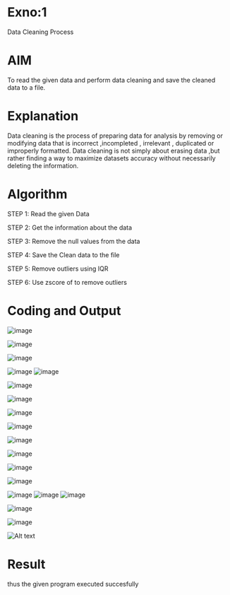 # Exno:1
Data Cleaning Process

# AIM
To read the given data and perform data cleaning and save the cleaned data to a file.

# Explanation
Data cleaning is the process of preparing data for analysis by removing or modifying data that is incorrect ,incompleted , irrelevant , duplicated or improperly formatted. Data cleaning is not simply about erasing data ,but rather finding a way to maximize datasets accuracy without necessarily deleting the information.

# Algorithm
STEP 1: Read the given Data

STEP 2: Get the information about the data

STEP 3: Remove the null values from the data

STEP 4: Save the Clean data to the file

STEP 5: Remove outliers using IQR

STEP 6: Use zscore of to remove outliers

# Coding and Output
![image](https://github.com/Saiguruchandran/exno1/assets/144870946/f8005dac-c747-45f7-b259-cfd2ad212849)

![image](https://github.com/Saiguruchandran/exno1/assets/144870946/01ad5c2e-1efb-449c-9cd7-d83d69f52103)

![image](https://github.com/Saiguruchandran/exno1/assets/144870946/14702e11-70bc-41da-af63-c78c9ebab742)

![image](https://github.com/Saiguruchandran/exno1/assets/144870946/af1928f6-981e-418b-b00a-e522ddac0224)
![image](https://github.com/Saiguruchandran/exno1/assets/144870946/3b93a303-5778-4b4f-ad8c-6f3f91f2dbf6)


![image](https://github.com/Saiguruchandran/exno1/assets/144870946/7717f7f6-33ae-40ce-99f6-9a8cec58e2ae)

![image](https://github.com/Saiguruchandran/exno1/assets/144870946/63a34057-f93f-42a9-b693-cb14fce6b160)

![image](https://github.com/Saiguruchandran/exno1/assets/144870946/697e5dcc-515a-4319-aa2c-9d281b17e03b)

![image](https://github.com/Saiguruchandran/exno1/assets/144870946/48fee370-3b4f-4a71-a30a-dc973cb8ac64)

![image](https://github.com/Saiguruchandran/exno1/assets/144870946/eb270be8-2cba-4b46-ab3e-01050da0fb41)

![image](https://github.com/Saiguruchandran/exno1/assets/144870946/b2911240-3df4-44f4-aaaf-840b3081faf1)

![image](https://github.com/Saiguruchandran/exno1/assets/144870946/5c18622b-d094-44a5-af43-a27355c47077)

![image](https://github.com/Saiguruchandran/exno1/assets/144870946/43ece300-a42d-4de8-9e54-2440da313ec6)

![image](https://github.com/Saiguruchandran/exno1/assets/144870946/f0b49651-e145-4af1-af75-918e924e0f77)
![image](https://github.com/Saiguruchandran/exno1/assets/144870946/e55a86be-3112-4358-89ed-21d36b9778c8)
![image](https://github.com/Saiguruchandran/exno1/assets/144870946/54937cbe-5912-4742-a6d8-cba64f8ee64c)

![image](https://github.com/Saiguruchandran/exno1/assets/144870946/75d75bdd-18fc-415c-85ea-67a597fea6df)

![image](https://github.com/Saiguruchandran/exno1/assets/144870946/291394d8-6af9-445f-a431-6598a07e48da)

![Alt text](image-18.png)
# Result
thus the given program executed succesfully
